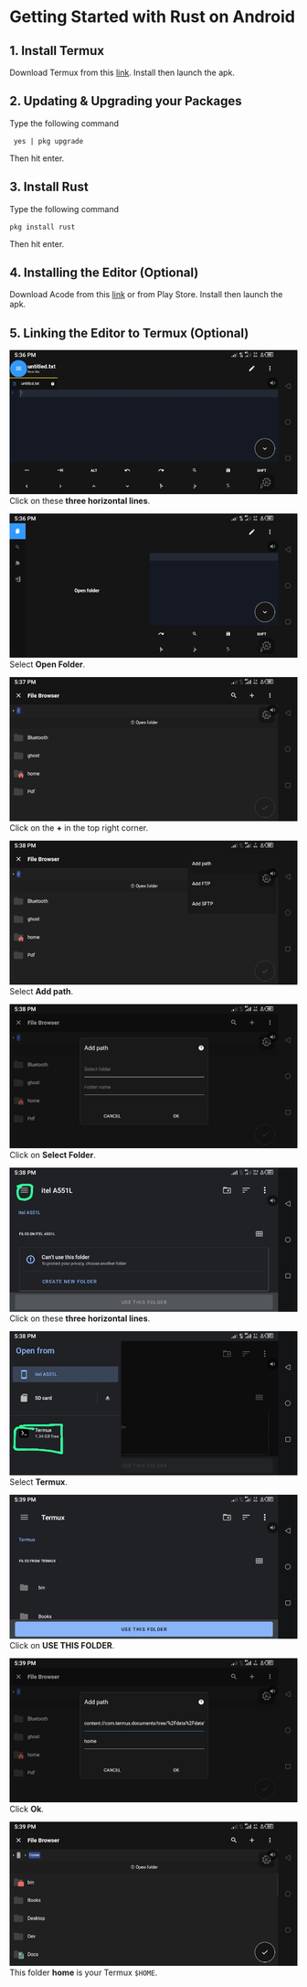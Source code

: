 # Getting Started with Rust on Android
## 1. Install Termux
Download Termux from this [link](https://f-droid.org/repo/com.termux_118.apk). Install then launch the apk.

## 2. Updating & Upgrading your Packages
Type the following command
```
 yes | pkg upgrade
``` 
Then hit enter.

## 3. Install Rust
Type the following command
```
pkg install rust
``` 
Then hit enter.

## 4. Installing the Editor (Optional)
Download Acode from this [link](https://github.com/deadlyjack/Acode/releases/download/v1.10.3/app-release.apk) or from Play Store. Install then launch the apk.

## 5. Linking the Editor to Termux (Optional)

![img-1](img/001.png)
Click on these **three horizontal lines**.

![img-2](img/002.png)
Select **Open Folder**.

![img-3](img/003.png)
Click on the **+** in the top right corner.

![img-4](img/004.png)
Select **Add path**.

![img-5](img/005.png)
Click on **Select Folder**.

![img-6](img/006.png)
Click on these **three horizontal lines**.

![img-7](img/007.png)
Select **Termux**.

![img-8](img/008.png)
Click on **USE THIS FOLDER**.

![img-9](img/009.png)
Click **Ok**.

![img-10](img/010.png)
This folder **home** is your Termux `$HOME`.